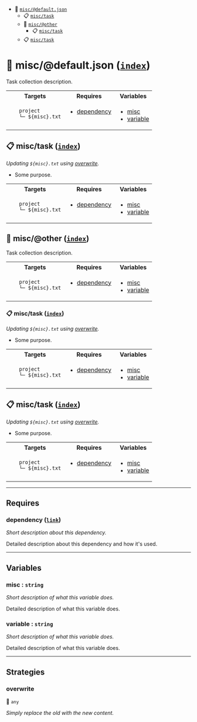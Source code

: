 - <a name="mock-plugin-task-idx-ref-open_file_folder">:open_file_folder:</a> <a href="#mock-plugin-task-ref-miscdefaultjson">`misc/@default.json`</a>
  - <a name="mock-plugin-task-idx-ref-clipboard">:clipboard:</a> <a href="#mock-plugin-task-ref-misctask">`misc/task`</a>
  - <a name="mock-plugin-task-idx-ref-open_file_folder">:open_file_folder:</a> <a href="#mock-plugin-task-ref-miscother">`misc/@other`</a>
    - <a name="mock-plugin-task-idx-ref-clipboard">:clipboard:</a> <a href="#mock-plugin-task-ref-misctask">`misc/task`</a>
  - <a name="mock-plugin-task-idx-ref-clipboard">:clipboard:</a> <a href="#mock-plugin-task-ref-misctask">`misc/task`</a>

# :open_file_folder: <a name="mock-plugin-task-ref-miscdefaultjson">misc/@default.json</a> (<a href="#mock-plugin-task-idx-ref-index">`index`</a>)

Task collection description.

<table>
  <tbody>
    <tr>
      <th>Targets</th>
      <th>Requires</th>
      <th>Variables</th>
    </tr>
    <tr>
      <td align="left" valign="top">
        <ul>
<code>project</code><br/>
<code>└─ ${misc}.txt</code><br/>
        </ul>
      </td>
      <td align="left" valign="top">
        <ul>
          <li><a href="#mock-plugin-req-ref-dependency">dependency</a></li>
        </ul>
      </td>
      <td align="left" valign="top">
        <ul>
          <li><a href="#mock-plugin-var-ref-misc">misc</a></li>
          <li><a href="#mock-plugin-var-ref-variable">variable</a></li>
        </ul>
      </td>
    </tr>
  </tbody>
</table>

## :clipboard: <a name="mock-plugin-task-ref-misctask">misc/task</a> (<a href="#mock-plugin-task-idx-ref-index">`index`</a>)

_Updating `${misc}.txt` using <a href="#mock-plugin-strat-ref-overwrite">overwrite</a>._

- Some purpose.

<table>
  <tbody>
    <tr>
      <th>Targets</th>
      <th>Requires</th>
      <th>Variables</th>
    </tr>
    <tr>
      <td align="left" valign="top">
        <ul>
<code>project</code><br/>
<code>└─ ${misc}.txt</code><br/>
        </ul>
      </td>
      <td align="left" valign="top">
        <ul>
          <li><a href="#mock-plugin-req-ref-dependency">dependency</a></li>
        </ul>
      </td>
      <td align="left" valign="top">
        <ul>
          <li><a href="#mock-plugin-var-ref-misc">misc</a></li>
          <li><a href="#mock-plugin-var-ref-variable">variable</a></li>
        </ul>
      </td>
    </tr>
  </tbody>
</table>

## :open_file_folder: <a name="mock-plugin-task-ref-miscother">misc/@other</a> (<a href="#mock-plugin-task-idx-ref-index">`index`</a>)

Task collection description.

<table>
  <tbody>
    <tr>
      <th>Targets</th>
      <th>Requires</th>
      <th>Variables</th>
    </tr>
    <tr>
      <td align="left" valign="top">
        <ul>
<code>project</code><br/>
<code>└─ ${misc}.txt</code><br/>
        </ul>
      </td>
      <td align="left" valign="top">
        <ul>
          <li><a href="#mock-plugin-req-ref-dependency">dependency</a></li>
        </ul>
      </td>
      <td align="left" valign="top">
        <ul>
          <li><a href="#mock-plugin-var-ref-misc">misc</a></li>
          <li><a href="#mock-plugin-var-ref-variable">variable</a></li>
        </ul>
      </td>
    </tr>
  </tbody>
</table>

### :clipboard: <a name="mock-plugin-task-ref-misctask">misc/task</a> (<a href="#mock-plugin-task-idx-ref-index">`index`</a>)

_Updating `${misc}.txt` using <a href="#mock-plugin-strat-ref-overwrite">overwrite</a>._

- Some purpose.

<table>
  <tbody>
    <tr>
      <th>Targets</th>
      <th>Requires</th>
      <th>Variables</th>
    </tr>
    <tr>
      <td align="left" valign="top">
        <ul>
<code>project</code><br/>
<code>└─ ${misc}.txt</code><br/>
        </ul>
      </td>
      <td align="left" valign="top">
        <ul>
          <li><a href="#mock-plugin-req-ref-dependency">dependency</a></li>
        </ul>
      </td>
      <td align="left" valign="top">
        <ul>
          <li><a href="#mock-plugin-var-ref-misc">misc</a></li>
          <li><a href="#mock-plugin-var-ref-variable">variable</a></li>
        </ul>
      </td>
    </tr>
  </tbody>
</table>

## :clipboard: <a name="mock-plugin-task-ref-misctask">misc/task</a> (<a href="#mock-plugin-task-idx-ref-index">`index`</a>)

_Updating `${misc}.txt` using <a href="#mock-plugin-strat-ref-overwrite">overwrite</a>._

- Some purpose.

<table>
  <tbody>
    <tr>
      <th>Targets</th>
      <th>Requires</th>
      <th>Variables</th>
    </tr>
    <tr>
      <td align="left" valign="top">
        <ul>
<code>project</code><br/>
<code>└─ ${misc}.txt</code><br/>
        </ul>
      </td>
      <td align="left" valign="top">
        <ul>
          <li><a href="#mock-plugin-req-ref-dependency">dependency</a></li>
        </ul>
      </td>
      <td align="left" valign="top">
        <ul>
          <li><a href="#mock-plugin-var-ref-misc">misc</a></li>
          <li><a href="#mock-plugin-var-ref-variable">variable</a></li>
        </ul>
      </td>
    </tr>
  </tbody>
</table>

------

## Requires

### <a name="mock-plugin-req-ref-dependency">dependency</a> ([`link`](https://www.some-tool-name.com)) 

*Short description about this dependency.*

Detailed description about this dependency and how it's used.

------

## Variables

### <a name="mock-plugin-var-ref-misc">misc</a>  : `string`

*Short description of what this variable does.*

Detailed description of what this variable does.

### <a name="mock-plugin-var-ref-variable">variable</a>  : `string`

*Short description of what this variable does.*

Detailed description of what this variable does.

------

## Strategies

### <a name="mock-plugin-strat-ref-overwrite">overwrite</a>  

:small_blue_diamond: `any`

*Simply replace the old with the new content.*


